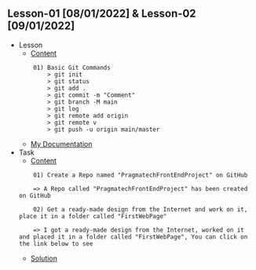 ## Lesson-01 [08/01/2022] & Lesson-02 [09/01/2022]

- Lesson
    - [Content](https://github.com/PragmatechEducation/FrontEnd03#day01-day02--8-9-january-2022)
    ```
        01) Basic Git Commands
            > git init
            > git status
            > git add . 
            > git commit -m "Comment"
            > git branch -M main
            > git log
            > git remote add origin 
            > git remote v
            > git push -u origin main/master
    ```
    - [My Documentation](https://github.com/RaviHamidov/PragmatechFrontEndProject/blob/main/ReSearch.md)
- Task
    - [Content](https://github.com/PragmatechEducation/FrontEnd03#day01-day02--8-9-january-2022)
    ```
        01) Create a Repo named "PragmatechFrontEndProject" on GitHub

        => A Repo called "PragmatechFrontEndProject" has been created on GitHub

        02) Get a ready-made design from the Internet and work on it, place it in a folder called "FirstWebPage"

        => I got a ready-made design from the Internet, worked on it and placed it in a folder called "FirstWebPage", You can click on the link below to see 
    ```
    - [Solution](https://github.com/RaviHamidov/PragmatechFrontEndProject/tree/main/Works/FinanceProject)
